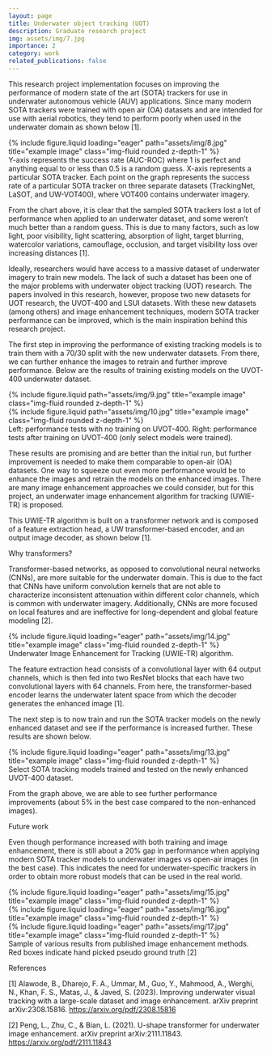 ```yaml
---
layout: page
title: Underwater object tracking (UOT)
description: Graduate research project
img: assets/img/7.jpg
importance: 2
category: work
related_publications: false
---
```


This research project implementation focuses on improving the performance of modern state of the art (SOTA) trackers for use in underwater autonomous vehicle (AUV) applications. Since many modern SOTA trackers were trained with open air (OA) datasets and are intended for use with aerial robotics, they tend to perform poorly when used in the underwater domain as shown below [1].   

<div class="row justify-content-sm-center">
    <div class="col-sm-7 mt-3 mt-md-0">
        {% include figure.liquid loading="eager" path="assets/img/8.jpg" title="example image" class="img-fluid rounded z-depth-1" %}
    </div>
</div>
<div class="caption">
    Y-axis represents the success rate (AUC-ROC) where 1 is perfect and anything equal to or less than 0.5 is a random guess. X-axis represents a particular SOTA tracker. Each point on the graph represents the success rate of a particular SOTA tracker on three separate datasets (TrackingNet, LaSOT, and UW-VOT400), where VOT400 contains underwater imagery. 
</div>

From the chart above, it is clear that the sampled SOTA trackers lost a lot of performance when applied to an underwater dataset, and some weren’t much better than a random guess. This is due to many factors, such as low light, poor visibility, light scattering, absorption of light, target blurring, watercolor variations, camouflage, occlusion, and target visibility loss over increasing distances [1]. 

Ideally, researchers would have access to a massive dataset of underwater imagery to train new models. The lack of such a dataset has been one of the major problems with underwater object tracking (UOT) research. The papers involved in this research, however, propose two new datasets for UOT research, the UVOT-400 and LSUI datasets. With these new datasets (among others) and image enhancement techniques, modern SOTA tracker performance can be improved, which is the main inspiration behind this research project. 

The first step in improving the performance of existing tracking models is to train them with a 70/30 split with the new underwater datasets. From there, we can further enhance the images to retrain and further improve performance. Below are the results of training existing models on the UVOT-400 underwater dataset.

<div class="row justify-content-sm-center">
    <div class="col-sm-5 mt-3 mt-md-0">
        {% include figure.liquid path="assets/img/9.jpg" title="example image" class="img-fluid rounded z-depth-1" %}
    </div>
    <div class="col-sm-4 mt-3 mt-md-0">
        {% include figure.liquid path="assets/img/10.jpg" title="example image" class="img-fluid rounded z-depth-1" %}
    </div>
</div>
<div class="caption">
    Left: performance tests with no training on UVOT-400. Right: performance tests after training on UVOT-400 (only select models were trained). 
</div>

These results are promising and are better than the initial run, but further improvement is needed to make them comparable to open-air (OA) datasets. One way to squeeze out even more performance would be to enhance the images and retrain the models on the enhanced images. There are many image enhancement approaches we could consider, but for this project, an underwater image enhancement algorithm for tracking (UWIE-TR) is proposed. 

This UWIE-TR algorithm is built on a transformer network and is composed of a feature extraction head, a UW transformer-based encoder, and an output image decoder, as shown below [1].

Why transformers?

Transformer-based networks, as opposed to convolutional neural networks (CNNs), are more suitable for the underwater domain. This is due to the fact that CNNs have uniform convolution kernels that are not able to characterize inconsistent attenuation within different color channels, which is common with underwater imagery. Additionally, CNNs are more focused on local features and are ineffective for long-dependent and global feature modeling [2].

<div class="row justify-content-sm-center">
    <div class="col-sm-7 mt-3 mt-md-0">
        {% include figure.liquid loading="eager" path="assets/img/14.jpg" title="example image" class="img-fluid rounded z-depth-1" %}
    </div>
</div>
<div class="caption">
    Underwater Image Enhancement for Tracking (UWIE-TR) algorithm. 
</div>

The feature extraction head consists of a convolutional layer with 64 output channels, which is then fed into two ResNet blocks that each have two convolutional layers with 64 channels. From here, the transformer-based encoder learns the underwater latent space from which the decoder generates the enhanced image [1].

The next step is to now train and run the SOTA tracker models on the newly enhanced dataset and see if the performance is increased further. These results are shown below.

<div class="row justify-content-sm-center">
    <div class="col-sm-5 mt-3 mt-md-0">
        {% include figure.liquid loading="eager" path="assets/img/13.jpg" title="example image" class="img-fluid rounded z-depth-1" %}
    </div>
</div>
<div class="caption">
    Select SOTA tracking models trained and tested on the newly enhanced UVOT-400 dataset.
</div>

From the graph above, we are able to see further performance improvements (about 5% in the best case compared to the non-enhanced images). 

Future work

Even though performance increased with both training and image enhancement, there is still about a 20% gap in performance when applying modern SOTA tracker models to underwater images vs open-air images (in the best case). This indicates the need for underwater-specific trackers in order to obtain more robust models that can be used in the real world.

<div class="row">
    <div class="col-sm mt-3 mt-md-0">
        {% include figure.liquid loading="eager" path="assets/img/15.jpg" title="example image" class="img-fluid rounded z-depth-1" %}
    </div>
    <div class="col-sm mt-3 mt-md-0">
        {% include figure.liquid loading="eager" path="assets/img/16.jpg" title="example image" class="img-fluid rounded z-depth-1" %}
    </div>
    <div class="col-sm mt-3 mt-md-0">
        {% include figure.liquid loading="eager" path="assets/img/17.jpg" title="example image" class="img-fluid rounded z-depth-1" %}
    </div>
</div>
<div class="caption">
    Sample of various results from published image enhancement methods. Red boxes indicate hand picked pseudo ground truth [2]
</div>

References

[1] Alawode, B., Dharejo, F. A., Ummar, M., Guo, Y., Mahmood, A., Werghi, N., Khan, F. S., Matas, J., & Javed, S.        (2023). Improving underwater visual tracking with a large-scale dataset and image enhancement. arXiv preprint arXiv:2308.15816. https://arxiv.org/pdf/2308.15816

[2] Peng, L., Zhu, C., & Bian, L. (2021). U-shape transformer for underwater image enhancement. arXiv preprint arXiv:2111.11843. https://arxiv.org/pdf/2111.11843